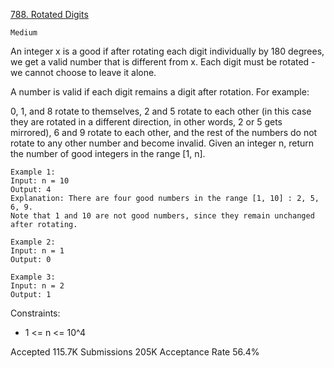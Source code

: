 [788. Rotated Digits](https://leetcode.com/problems/rotated-digits/)

`Medium`

An integer x is a good if after rotating each digit individually by 180 degrees, we get a valid number that is different from x. Each digit must be rotated - we cannot choose to leave it alone.

A number is valid if each digit remains a digit after rotation. For example:

0, 1, and 8 rotate to themselves,
2 and 5 rotate to each other (in this case they are rotated in a different direction, in other words, 2 or 5 gets mirrored),
6 and 9 rotate to each other, and
the rest of the numbers do not rotate to any other number and become invalid.
Given an integer n, return the number of good integers in the range [1, n].

```
Example 1:
Input: n = 10
Output: 4
Explanation: There are four good numbers in the range [1, 10] : 2, 5, 6, 9.
Note that 1 and 10 are not good numbers, since they remain unchanged after rotating.

Example 2:
Input: n = 1
Output: 0

Example 3:
Input: n = 2
Output: 1
``` 

Constraints:

- 1 <= n <= 10^4

Accepted
115.7K
Submissions
205K
Acceptance Rate
56.4%

